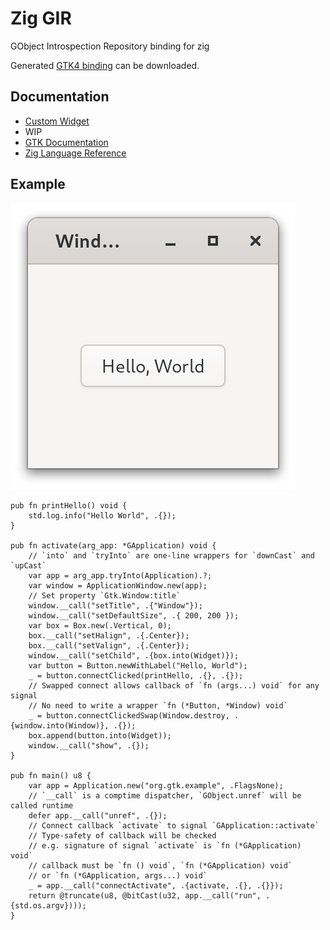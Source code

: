 # Zig GIR

GObject Introspection Repository binding for zig

Generated [GTK4 binding](https://github.com/DerryAlex/zig-gir-ffi/releases) can be downloaded.

## Documentation

- [Custom Widget](./doc/custom_widget/)
- WIP
- [GTK Documentation](https://docs.gtk.org/)
- [Zig Language Reference](https://ziglang.org/documentation/master/)

## Example

![example.png](./example/example/screenshot.png)

```zig
pub fn printHello() void {
    std.log.info("Hello World", .{});
}

pub fn activate(arg_app: *GApplication) void {
    // `into` and `tryInto` are one-line wrappers for `downCast` and `upCast`
    var app = arg_app.tryInto(Application).?;
    var window = ApplicationWindow.new(app);
    // Set property `Gtk.Window:title`
    window.__call("setTitle", .{"Window"});
    window.__call("setDefaultSize", .{ 200, 200 });
    var box = Box.new(.Vertical, 0);
    box.__call("setHalign", .{.Center});
    box.__call("setValign", .{.Center});
    window.__call("setChild", .{box.into(Widget)});
    var button = Button.newWithLabel("Hello, World");
    _ = button.connectClicked(printHello, .{}, .{});
    // Swapped connect allows callback of `fn (args...) void` for any signal
    // No need to write a wrapper `fn (*Button, *Window) void`
    _ = button.connectClickedSwap(Window.destroy, .{window.into(Window)}, .{});
    box.append(button.into(Widget));
    window.__call("show", .{});
}

pub fn main() u8 {
    var app = Application.new("org.gtk.example", .FlagsNone);
    // `__call` is a comptime dispatcher, `GObject.unref` will be called runtime
    defer app.__call("unref", .{});
    // Connect callback `activate` to signal `GApplication::activate`
    // Type-safety of callback will be checked
    // e.g. signature of signal `activate` is `fn (*GApplication) void`
    // callback must be `fn () void`, `fn (*GApplication) void`
    // or `fn (*GApplication, args...) void`
    _ = app.__call("connectActivate", .{activate, .{}, .{}});
    return @truncate(u8, @bitCast(u32, app.__call("run", .{std.os.argv})));
}
```
